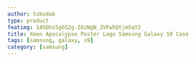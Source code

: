 ```yaml
---
author: tokodab
type: product
featimg: 14hDhs5gb52g-Z6zNgN_ZVFwhQtjmSqY2
title: Xmen Apocalypse Poster Logo Samsung Galaxy S9 Case
tags: [samsung, galaxy, s9]
category: [samsung]
---
```

